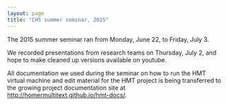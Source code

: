 ```yaml
---
layout: page
title: "CHS summer seminar, 2015"
---
```


The 2015 summer seminar ran from Monday, June 22, to Friday, July 3. 

We recorded presentations from research teams on Thursday, July 2, and hope to make cleaned up versions available on youtube.

All documentation we used during the seminar on how to run the HMT virtual machine and edit material for the HMT project is being transferred to the growing project documentation site at <http://homermultitext.github.io/hmt-docs/>.  


